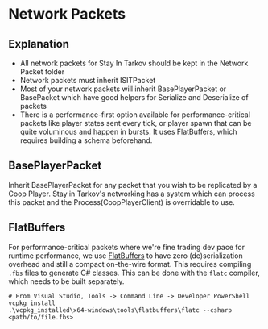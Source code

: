 ﻿# Network Packets

## Explanation

- All network packets for Stay In Tarkov should be kept in the Network Packet folder
- Network packets must inherit ISITPacket
- Most of your network packets will inherit BasePlayerPacket or BasePacket which have good helpers for Serialize and Deserialize of packets
- There is a performance-first option available for performance-critical packets like player states sent every tick, or player spawn that can be quite voluminous and happen in bursts. It uses FlatBuffers, which requires building a schema beforehand.

## BasePlayerPacket

Inherit BasePlayerPacket for any packet that you wish to be replicated by a Coop Player. Stay in Tarkov's networking has a system which can process this packet and the Process(CoopPlayerClient) is overridable to use.

## FlatBuffers

For performance-critical packets where we're fine trading dev pace for runtime performance, we use [FlatBuffers](https://flatbuffers.dev/flatbuffers_guide_tutorial.html) to have zero (de)serialization overhead and still a compact on-the-wire format.
This requires compiling `.fbs` files to generate C# classes. This can be done with the `flatc` compiler, which needs to be built separately.

```
# From Visual Studio, Tools -> Command Line -> Developer PowerShell
vcpkg install
.\vcpkg_installed\x64-windows\tools\flatbuffers\flatc --csharp <path/to/file.fbs>
```